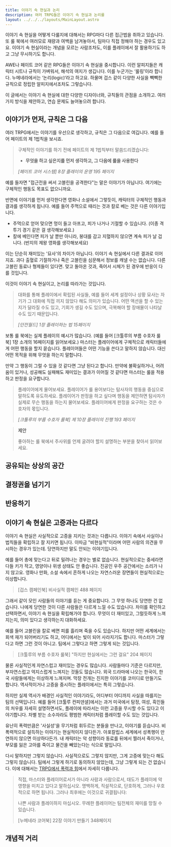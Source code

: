 ```yaml
---
title: 이야기 속 현실과 논리
description: 여러 TRPG들은 이야기 속 현실과 논리를 
layout: ../../../layouts/MainLayout.astro
---
```


이야기 속 현실을 어떻게 다룰지에 대해서는 RPG마다 다른 접근법을 취하고 있습니다. 또 룰 북에서 여러모로 재량과 여백을 남겨놓아서, 팀마다 직접 정해야 하는 경우도 있고요. 이야기 속 현실이라는 개념을 모르는 사람조차도, 이를 플레이에서 잘 활용하기도 하고 그냥 무시하기도 합니다.

AWE나 페이트 코어 같은 RPG들은 이야기 속 현실을 중시합니다. 이런 알피지들은 캐릭터 시트나 규칙이 가벼워서, 해석의 여지가 생깁니다. 이를 누군가는 ‘룰링’이라 합니다. 누메네라에서는 ‘논리(logic)‘라고 하고요. 하물며 겁스 같이 다양한 사실을 빽빽한 규칙으로 정립한 알피지에서조차도 그렇습니다.

이 글에서는 이야기 속 현실에 대한 다양한 디자이너와, 규칙들의 관점을 소개하고. 여러가지 방식을 제안하고, 연습 문제도 늘어놓으려 합니다.

## 이야기가 먼저, 규칙은 그 다음

여러 TRPG에서는 이야기를 우선으로 생각하고, 규칙은 그 다음으로 여깁니다. 예를 들어 페이트의 제 1법칙을 보시죠.

> 구체적인 이야기를 하기 전에 페이트의 제 1법칙부터 말씀드리겠습니다:
> 
> - **무엇을 하고 싶은지를 먼저 생각하고, 그 다음에 룰을 사용한다**
> 
> *[페이트 코어 시스템] 8장 플레이의 운영 195 페이지*

예를 들자면 "접근전을 써서 고블린을 공격한다"는 말은 이야기가 아닙니다. 여기에는 구체적인 행동도 목표도 없으니까요.

반면에 이야기를 먼저 생각한다면 영화나 소설에서 그렇듯이, 캐릭터의 구체적인 행동과 결과를 생각하게 됩니다. 예를 들어 주먹으로 때리는 것과 칼로 베는 것은 다른 이야기입니다.

- 주먹으로 얻어 맞으면 멍이 들고 아프고, 피가 나거나 기절할 수 있습니다. (이종 격투기 경기 같은 걸 생각해보세요.)
- 칼에 베인다면 피가 날 뿐만 아니라, 붕대를 감고 지혈하지 않으면 계속 피가 날 겁니다. (반지의 제왕 영화를 생각해보세요)

이는 단순히 재미있는 '묘사'의 차이가 아닙니다. 이야기 속 현실에서 다른 결과로 이어지죠. 과다 출혈로 기절하거나 죽은 고블린을 심문해서 정보를 캐낼 수는 없습니다. 다른 고블린 동료나 형제들이 있다면. 맞고 돌아온 것과, 죽어서 시체가 된 경우에 반응이 다를 것입니다.

이것이 이야기 속 현실이고, 논리를 따라가는 것입니다.

> 대화를 통해 플레이에서 확립된 사실들, 예를 들어 세계 설정이나 상황 묘사는 자기가 그 대화에 직접 끼지 않았다 해도 의미가 있습니다. 어떤 액션을 할 수 있는지가 달라질 수도 있고, 기회가 생길 수도 있으며, 극복해야 할 장애물이 나타날 수도 있기 때문입니다.
> 
> *[던전월드] 1장 플레이하는 법 15페이지*

보통 룰 북에는 실제 플레이의 예시가 많습니다. (예를 들어 [크툴루의 부름 수호자 룰 북] 1장 소개의 16페이지를 읽어보세요.) 마스터는 플레이어에게 구체적으로 캐릭터들에게 어떤 행동을 할지 묻습니다. 플레이어들은 어떤 기능을 쓴다고 말하지 않습니다. 대신 어떤 목적을 위해 무엇을 하는지 말합니다.

만약 그 행동이 그럴 수 있을 것 같다면 그냥 된다고 합니다. 만약에 불확실하거나, 어려움이 있거나, 성공해도 실패해도 재미있는 결과가 이어질 것 같다면 마스터는 룰을 적용하고 판정을 요구합니다.

> 플레이어에게 물어보세요. 플레이어가 룰 용어보다는 탐사자의 행동을 중심으로 말하도록 유도하세요. 플레이어가 판정을 하고 싶다며 행동을 제안하면 탐사자가 실제로 무슨 행동을 하는지 물어보세요. 플레이어에게 판정을 요구하는 것은 수호자의 몫입니다.
> 
> *[크툴루의 부름 수호자 룰북] 제 10장 플레이의 진행 193 페이지*

> **제안**
>
> 좋아하는 룰 북에서 주사위를 언제 굴려야 할지 설명하는 부분을 찾아서 읽어보세요.

## 공유되는 상상의 공간

## 결정권을 넘기기

## 반응하기

## 이야기 속 현실은 고증과는 다르다

이야기 속 현실은 사실적으로 고증을 지키는 것과는 다릅니다. 이야기 속에서 사실이나 법칙들을 확립하고 잘 지키면 됩니다. 이따금 "비현실적"이라며 어떤 사람의 의견을 무시하는 경우가 있는데. 당연하지만 말도 안되는 이야기입니다.

예를 들어 총에 맞는다고 뒤로 밀려나는 경우는 별로 없습니다. 현실적으로는 중세라면 다들 키가 작고, 영양이나 위생 상태도 안 좋습니다. 진공인 우주 공간에서는 소리가 나지 않고요. 영화나 만화, 소설 속에서 흔하게 나오는 자연스러운 장면들이 현실적으로는 이상합니다.

> [겁스 캠페인북] 비사실적 캠페인 488 페이지

그래서 같이 모인 사람들의 이야기를 듣는 게 중요합니다. 그 무엇 하나도 당연한 건 없습니다. 나에게 당연한 것이 다른 사람들은 다르게 느낄 수도 있습니다. 차이를 확인하고 선택하면서, 이야기 속 현실을 확립해가야 합니다. 무엇이 더 재미있고, 그럴듯하게 느껴지는지, 의미 있다고 생각하는지 대화하세요.

예를 들어 고블린을 칼로 베면 피를 흘리며 죽을 수도 있습니다. 하지만 어떤 세계에서는 회색 재가 되어버리기도 하고, 어디에서는 빛이 되어 사라지기도 합니다. 마스터가 그렇다고 하면 그런 것이 아니고. 팀에서 그렇다고 하면 그렇게 되는 것입니다.

> [크툴루의 부름 수호자 룰북] "하지만 현실에서는 그런 걸요" 204 페이지

물론 사실적인게 자연스럽고 재미있는 경우도 많습니다. 사람들마다 기준은 다르지만, 부자연스럽고 억지스럽게 느껴지는 것들도 많습니다. 외국 드라마에 나오는 한국이, 한국 사람들에게는 이상하게 느껴지며. 막장 전개는 진지한 이야기를 코미디로 만들기도 합니다. 역사적이거나 고증을 중시하는 플레이에서는 특히 그렇습니다.

하지만 실제 역사가 배경인 사실적인 이야기라도, 어디부터 어디까지 사실을 따를지는 팀의 선택입니다. 예를 들어 [크툴루 컨피덴셜]에서는 과거 미국에서 탐정, 여성, 흑인들의 처우를 자세히 설명하면서도, 플레이에 따라서는 이런 고증을 무시할 수도 있다고 이야기합니다. 차별 받는 소수자라도 평범한 캐릭터처럼 플레이할 수도 있는 것입니다.

유난히 폭력만큼은 '사실성'을 무기처럼 휘두르는 분들을 만나고, 이야기를 듣습니다. 비폭력적으로 설득하는 이야기는 현실적이지 않다든가. 아포칼립스 세계에서 성폭행이 만연하지 않으면 이상하다든가. 내 캐릭터는 악 성향이라 동료를 뒤에서 찔러서 죽이거나, 부모를 잃은 고아를 죽이고 물건을 빼았는다는 식으로 말입니다.

다시 말하지만 그렇지 않습니다. 사실적으로도 그렇지 않지만, 그게 고증에 맞는다 해도 그렇지 않습니다. 팀에서 그렇게 하기로 동의하지 않았는데, 그냥 그렇게 되는 건 없습니다. 이에 대해서는 [TRPG에서 폭력과 힘](/ko/note/power-in-trpg)에서 자세히 다룹니다.

> 직접, 마스터와 플레이어로서가 아니라 사람과 사람으로서, 태도가 플레이에 악영향을 미치고 있다고 말하십시오. 명백하게, 직설적으로, 단호하게, 그러나 우호적으로 하면 됩니다. 그러나 최후에는 이것으로 귀결됩니다:
> 
> 나쁜 사람과 플레이하지 마십시오. 무례한 플레이어는 팀전체의 재미를 망칠 수 있습니다.
> 
> [누메네라 코어북] 22장 이야기 만들기 348페이지

## 개념적 거리


## 
